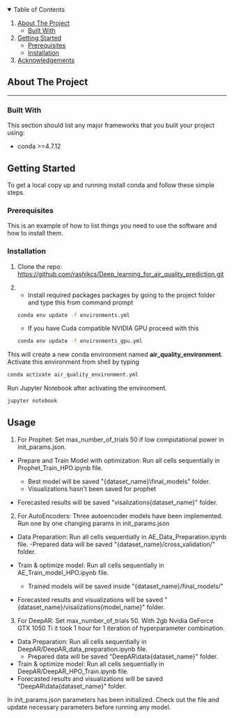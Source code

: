 <!-- TABLE OF CONTENTS -->
<details open="open">
  <summary>Table of Contents</summary>
  <ol>
    <li>
      <a href="#about-the-project">About The Project</a>
      <ul>
        <li><a href="#built-with">Built With</a></li>
      </ul>
    </li>
    <li>
      <a href="#getting-started">Getting Started</a>
      <ul>
        <li><a href="#prerequisites">Prerequisites</a></li>
        <li><a href="#installation">Installation</a></li>
      </ul>
    </li>
    <li><a href="#acknowledgements">Acknowledgements</a></li>
  </ol>
</details>


<!-- ABOUT THE PROJECT -->
## About The Project

------------------------------------

### Built With

This section should list any major frameworks that you built your project using:
* conda >=4.7.12

<!-- GETTING STARTED -->
## Getting Started

To get a local copy up and running install conda and follow these simple steps.

### Prerequisites

This is an example of how to list things you need to use the software and how to install them.

### Installation

1. Clone the repo: https://github.com/rashikcs/Deep_learning_for_air_quality_prediction.git

2. - Install required packages packages by going to the project folder and type this from command prompt
   ```sh
   conda env update -f environments.yml 
   ```
   - If you have Cuda compatible NVIDIA GPU proceed with this
   ```sh
   conda env update -f environments_gpu.yml 
   ```
This will create a new conda environment named **air_quality_environment**.<br />
Activate this environment from shell by typing
   ```sh
   conda activate air_quality_environment.yml
   ```
Run Jupyter Notebook after activating the environment.
   ```sh
   jupyter notebook
   ```
<!-- USAGE EXAMPLES -->
## Usage
1. For Prophet: Set max_number_of_trials 50 if low computational power in init_params.json.

  - Prepare and Train Model with optimization: Run all cells sequentially in Prophet_Train_HPO.ipynb file.
    - Best model will be saved "{dataset_name}\final_models\" folder.
    - Visualizations hasn't been saved for prophet
    
  - Forecasted results will be saved "visalizations\{dataset_name}\" folder.

2. For AutoEncoders: Three autoencoder models have been implemented. Run one by one changing params in init_params.json

  - Data Preparation: Run all cells sequentially in AE_Data_Preparation.ipynb file.
    -Prepared data will be saved "{dataset_name}/cross_validation/" folder.
    
  - Train & optimize model: Run all cells sequentially in AE_Train_model_HPO.ipynb file.
    - Trained models will be saved inside "{dataset_name}/final_models/"
    
  - Forecasted results and visualizations will be saved "{dataset_name}/visalizations\{model_name}\" folder.
  
3. For DeepAR: Set max_number_of_trials 50. With 2gb Nvidia GeForce GTX 1050 Ti it took 1 hour for 1 iteration of hyperparameter combination.

  - Data Preparation: Run all cells sequentially in DeepAR/DeepAR_data_preparation.ipynb file.
    - Prepared data will be saved "DeepAR\data\{dataset_name}" folder.
  - Train & optimize model: Run all cells sequentially in DeepAR/DeepAR_HPO_Train.ipynb file.
  - Forecasted results and visualizations will be saved "DeepAR\data\{dataset_name}\" folder.
  
In init_params.json parameters has been initialized. Check out the file and update necessary parameters before running any model.